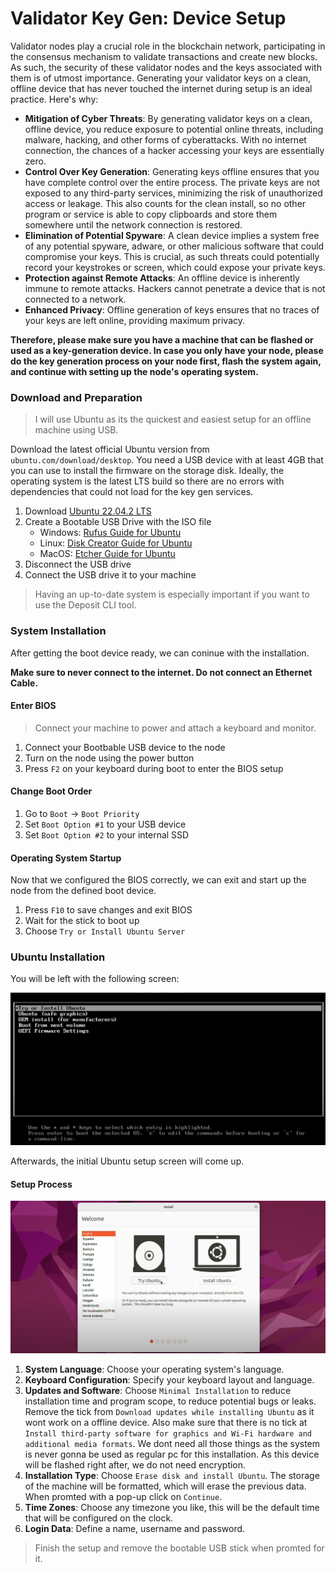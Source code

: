 # Validator Key Gen: Device Setup

Validator nodes play a crucial role in the blockchain network, participating in the consensus mechanism to validate transactions and create new blocks. As such, the security of these validator nodes and the keys associated with them is of utmost importance. Generating your validator keys on a clean, offline device that has never touched the internet during setup is an ideal practice. Here's why:

- **Mitigation of Cyber Threats**: By generating validator keys on a clean, offline device, you reduce exposure to potential online threats, including malware, hacking, and other forms of cyberattacks. With no internet connection, the chances of a hacker accessing your keys are essentially zero.
- **Control Over Key Generation**: Generating keys offline ensures that you have complete control over the entire process. The private keys are not exposed to any third-party services, minimizing the risk of unauthorized access or leakage. This also counts for the clean install, so no other program or service is able to copy clipboards and store them somewhere until the network connection is restored.
- **Elimination of Potential Spyware**: A clean device implies a system free of any potential spyware, adware, or other malicious software that could compromise your keys. This is crucial, as such threats could potentially record your keystrokes or screen, which could expose your private keys.
- **Protection against Remote Attacks**: An offline device is inherently immune to remote attacks. Hackers cannot penetrate a device that is not connected to a network.
- **Enhanced Privacy**: Offline generation of keys ensures that no traces of your keys are left online, providing maximum privacy.

**Therefore, please make sure you have a machine that can be flashed or used as a key-generation device. In case you only have your node, please do the key generation process on your node first, flash the system again, and continue with setting up the node's operating system.**

### Download and Preparation

> I will use Ubuntu as its the quickest and easiest setup for an offline machine using USB.

Download the latest official Ubuntu version from `ubuntu.com/download/desktop`. You need a USB device with at least 4GB that you can use to install the firmware on the storage disk. Ideally, the operating system is the latest LTS build so there are no errors with dependencies that could not load for the key gen services.

1. Download [Ubuntu 22.04.2 LTS](https://ubuntu.com/download/desktop)
2. Create a Bootable USB Drive with the ISO file
   - Windows: [Rufus Guide for Ubuntu](https://ubuntu.com/tutorials/create-a-usb-stick-on-windows#1-overview)
   - Linux: [Disk Creator Guide for Ubuntu](https://ubuntu.com/tutorials/create-a-usb-stick-on-ubuntu#1-overview)
   - MacOS: [Etcher Guide for Ubuntu](https://ubuntu.com/tutorials/create-a-usb-stick-on-macos#1-overview)
3. Disconnect the USB drive
4. Connect the USB drive it to your machine

> Having an up-to-date system is especially important if you want to use the Deposit CLI tool.

### System Installation

After getting the boot device ready, we can coninue with the installation.

**Make sure to never connect to the internet. Do not connect an Ethernet Cable.**

#### Enter BIOS

> Connect your machine to power and attach a keyboard and monitor.

1. Connect your Bootbable USB device to the node
2. Turn on the node using the power button
3. Press `F2` on your keyboard during boot to enter the BIOS setup

#### Change Boot Order

1. Go to `Boot` -> `Boot Priority`
2. Set `Boot Option #1` to your USB device
3. Set `Boot Option #2` to your internal SSD

#### Operating System Startup

Now that we configured the BIOS correctly, we can exit and start up the node from the defined boot device.

1. Press `F10` to save changes and exit BIOS
2. Wait for the stick to boot up
3. Choose `Try or Install Ubuntu Server`

### Ubuntu Installation

You will be left with the following screen:

![Try or Install Ubuntu Server](/img/validator_install_1.png)

Afterwards, the initial Ubuntu setup screen will come up.

#### Setup Process

![Initial Setup Screen](/img/validator_install_2.png)

1. **System Language**: Choose your operating system's language.
2. **Keyboard Configuration**: Specify your keyboard layout and language.
3. **Updates and Software**: Choose `Minimal Installation` to reduce installation time and program scope, to reduce potential bugs or leaks. Remove the tick from `Download updates while installing Ubuntu` as it wont work on a offline device. Also make sure that there is no tick at `Install third-party software for graphics and Wi-Fi hardware and additional media formats`. We dont need all those things as the system is never gonna be used as regular pc for this installation. As this device will be flashed right after, we do not need encryption.
4. **Installation Type**: Choose `Erase disk and install Ubuntu`. The storage of the machine will be formatted, which will erase the previous data. When promted with a pop-up click on `Continue`.
5. **Time Zones**: Choose any timezone you like, this will be the default time that will be configured on the clock.
6. **Login Data**: Define a name, username and password.

> Finish the setup and remove the bootable USB stick when promted for it.
